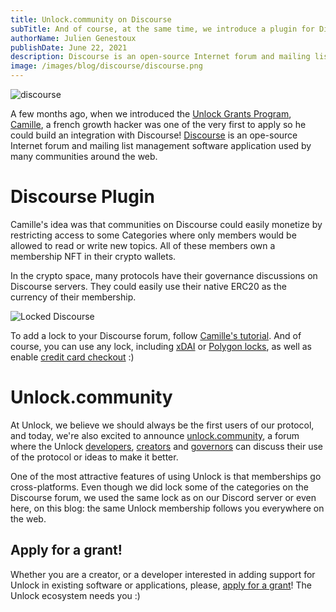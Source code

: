 ```yaml
---
title: Unlock.community on Discourse
subTitle: And of course, at the same time, we introduce a plugin for Discourse!
authorName: Julien Genestoux
publishDate: June 22, 2021
description: Discourse is an open-source Internet forum and mailing list management software application used by many communities around the web. You can now easily add locks to your Discourse forum!
image: /images/blog/discourse/discourse.png
---
```


![discourse](/images/blog/discourse/discourse.png)

A few months ago, when we introduced the [Unlock Grants Program](/blog/token-grant-program), [Camille](https://x.com/CamilleBesse), a french growth hacker was one of the very first to apply so he could build an integration with Discourse! [Discourse](https://www.discourse.org/) is an ope-source Internet forum and mailing list management software application used by many communities around the web.

# Discourse Plugin

Camille's idea was that communities on Discourse could easily monetize by restricting access to some Categories where only members would be allowed to read or write new topics. All of these members own a membership NFT in their crypto wallets.

In the crypto space, many protocols have their governance discussions on Discourse servers. They could easily use their native ERC20 as the currency of their membership.

![Locked Discourse](https://unlock.community/uploads/default/original/1X/e24cfe0d6ef6129dc143c74402806645acc07fa8.gif)

To add a lock to your Discourse forum, follow [Camille's tutorial](https://unlock.community/t/unlock-discourse-plugin/64). And of course, you can use any lock, including [xDAI](/blog/xdai) or [Polygon locks](/blog/unlock-on-polygon), as well as enable [credit card checkout](/blog/credit-card-nft) :)

# Unlock.community

At Unlock, we believe we should always be the first users of our protocol, and today, we're also excited to announce [unlock.community](https://unlock.community/), a forum where the Unlock [developers](https://unlock.community/c/dev/6), [creators](https://unlock.community/c/creators/12) and [governors](https://unlock.community/c/governance/5) can discuss their use of the protocol or ideas to make it better.

One of the most attractive features of using Unlock is that memberships go cross-platforms. Even though we did lock some of the categories on the Discourse forum, we used the same lock as on our Discord server or even here, on this blog: the same Unlock membership follows you everywhere on the web.

## Apply for a grant!

Whether you are a creator, or a developer interested in adding support for Unlock in existing software or applications, please, [apply for a grant](https://share.hsforms.com/1gAdLgNOESNCWJ9bJxCUAMwbvg22)! The Unlock ecosystem needs you :)
